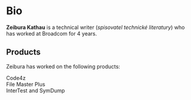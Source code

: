 # Bio

**Zeibura Kathau** is a technical writer (*spisovatel technické literatury*) who has worked at Broadcom for 4 years. 

## Products

Zeibura has worked on the following products:

Code4z  
File Master Plus  
InterTest and SymDump
